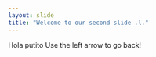 ```yaml
---
layout: slide
title: "Welcome to our second slide .l."
---
```

Hola putito
Use the left arrow to go back!
